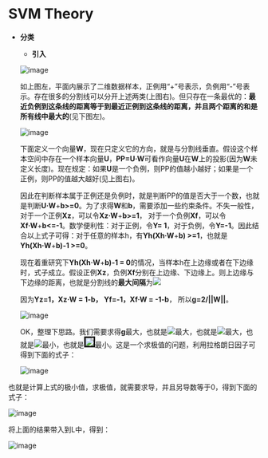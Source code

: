 # SVM Theory

* **分类**
    * **引入**
    
    ![image](https://github.com/Anfany/Machine-Learning-for-Beginner-by-Python3/blob/master/SVM/svm.png)
    
    如上图左，平面内展示了二维数据样本，正例用“+”号表示，负例用“-”号表示。存在很多的分割线可以分开上述两类(上图右)。但只存在一条最优的：**最近负例到这条线的距离等于到最近正例到这条线的距离，并且两个距离的和是所有线中最大的**(见下图左)。
    
    ![image](https://github.com/Anfany/Machine-Learning-for-Beginner-by-Python3/blob/master/SVM/zuiyou.png)
    
    下面定义一个向量**W**，现在只定义它的方向，就是与分割线垂直。假设这个样本空间中存在一个样本向量**U**，**PP=U·W**可看作向量**U**在**W**上的投影(因为**W**未定义长度)。现在规定：如果**U**是一个负例，则PP的值越小越好；如果是一个正例，则PP的值越大越好(见上图右)。
   
    因此在判断样本属于正例还是负例时，就是判断PP的值是否大于一个数，也就是判断**U·W**+**b>=0**。为了求得**W**和**b**，需要添加一些约束条件。不失一般性，对于一个正例**Xz**，可以令**Xz·W**+**b>=1**， 对于一个负例**Xf**，可以令**Xf·W**+**b<=-1**。数学便利性：对于正例，令**Y= 1**，对于负例，令**Y=-1**。因此结合以上式子可得：对于任意的样本h，有**Yh(Xh·W**+**b) >=1**，也就是**Yh(Xh·W**+**b)-1 >=0**。
    
    现在着重研究下**Yh(Xh·W**+**b)-1 = 0**的情况，当样本h在上边缘或者在下边缘时，式子成立。假设正例**Xz**，负例**Xf**分别在上边缘、下边缘上。则上边缘与下边缘的距离，也就是分割线的**最大间隔**为<img src="http://latex.codecogs.com/svg.latex?g=(Xz-Xf)\cdot\frac{W}{||W||}" border="0"/>
    
    因为**Yz=1，Xz·W = 1-b， Yf=-1，Xf·W = -1-b**， 所以**g=2/||W||**。
    
  ![image](https://github.com/Anfany/Machine-Learning-for-Beginner-by-Python3/blob/master/SVM/gap.png)
  
  OK，整理下思路。我们需要求得**g**最大，也就是<img src="http://latex.codecogs.com/svg.latex?\frac{2}{||W||}" border="0"/>最大，也就是<img src="http://latex.codecogs.com/svg.latex?\frac{1}{||W||}" border="0"/>最大，也就是<img src="http://latex.codecogs.com/svg.latex?||W||" border="0"/>最小，也就是<img src="http://latex.codecogs.com/svg.latex?\frac{1}{2}||W||^{2}" border="3"/>最小。这是一个求极值的问题，利用拉格朗日因子可得到下面的式子：
  
    ![image](https://github.com/Anfany/Machine-Learning-for-Beginner-by-Python3/blob/master/SVM/formula/mubiao.png)
  
 也就是计算上式的极小值，求极值，就需要求导，并且另导数等于0，得到下面的式子：
 
   ![image](https://github.com/Anfany/Machine-Learning-for-Beginner-by-Python3/blob/master/SVM/formula/der.png)
   
  将上面的结果带入到L中，得到：
  
  ![image](https://github.com/Anfany/Machine-Learning-for-Beginner-by-Python3/blob/master/SVM/formula/computer.png)
  
